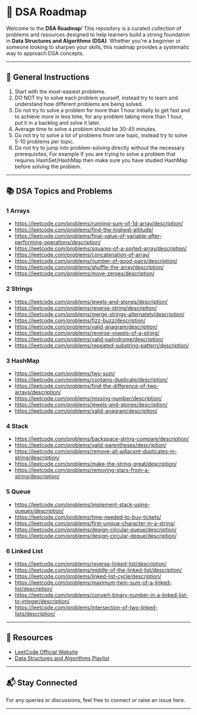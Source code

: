 # 🚀 DSA Roadmap  

Welcome to the **DSA Roadmap**! This repository is a curated collection of problems and resources designed to help learners build a strong foundation in **Data Structures and Algorithms (DSA)**. Whether you're a beginner or someone looking to sharpen your skills, this roadmap provides a systematic way to approach DSA concepts.

---

## 📖 **General Instructions**  

1. Start with the most-easiest problems.
2. DO NOT try to solve each problem yourself, instead try to learn and understand how different problems are being solved.
3. Do not try to solve a problem for more than 1 hour initially to get fast and to achieve more in less time, for any problem taking more than 1 hour, put it in a backlog and solve it later.
4. Average time to solve a problem should be 30-45 minutes.
5. Do not try to solve a lot of problems from one topic, instead try to solve 5-10 problems per topic.
6. Do not try to jump into problem-solving directly without the necessary prerequisites, For example
     If you are trying to solve a problem that requires HashSet/HashMap then make sure you have studied HashMap before solving the problem.

---

## 📚 **DSA Topics and Problems**  

### 1 **Arrays**  
- https://leetcode.com/problems/running-sum-of-1d-array/description/
- https://leetcode.com/problems/find-the-highest-altitude/
- https://leetcode.com/problems/final-value-of-variable-after-performing-operations/description/
- https://leetcode.com/problems/squares-of-a-sorted-array/description/
- https://leetcode.com/problems/concatenation-of-array/
- https://leetcode.com/problems/number-of-good-pairs/description/
- https://leetcode.com/problems/shuffle-the-array/description/
- https://leetcode.com/problems/move-zeroes/description/

### 2 **Strings**  
- https://leetcode.com/problems/jewels-and-stones/description/
- https://leetcode.com/problems/reverse-string/description/
- https://leetcode.com/problems/merge-strings-alternately/description/
- https://leetcode.com/problems/fizz-buzz/description/
- https://leetcode.com/problems/valid-anagram/description/
- https://leetcode.com/problems/reverse-vowels-of-a-string/
- https://leetcode.com/problems/valid-palindrome/description/
- https://leetcode.com/problems/repeated-substring-pattern/description/

### 3 **HashMap**  
- https://leetcode.com/problems/two-sum/
- https://leetcode.com/problems/contains-duplicate/description/
- https://leetcode.com/problems/find-the-difference-of-two-arrays/description/
- https://leetcode.com/problems/missing-number/description/
- https://leetcode.com/problems/jewels-and-stones/description/
- https://leetcode.com/problems/valid-anagram/description/ 

### 4 **Stack**  
- https://leetcode.com/problems/backspace-string-compare/description/
- https://leetcode.com/problems/valid-parentheses/description/
- https://leetcode.com/problems/remove-all-adjacent-duplicates-in-string/description/
- https://leetcode.com/problems/make-the-string-great/description/
- https://leetcode.com/problems/removing-stars-from-a-string/description/

### 5 **Queue**  
- https://leetcode.com/problems/implement-stack-using-queues/description/
- https://leetcode.com/problems/time-needed-to-buy-tickets/
- https://leetcode.com/problems/first-unique-character-in-a-string/
- https://leetcode.com/problems/design-circular-queue/description/
- https://leetcode.com/problems/design-circular-deque/description/

### 6 **Linked List**  
- https://leetcode.com/problems/reverse-linked-list/description/
- https://leetcode.com/problems/middle-of-the-linked-list/description/
- https://leetcode.com/problems/linked-list-cycle/description/
- https://leetcode.com/problems/maximum-twin-sum-of-a-linked-list/description/
- https://leetcode.com/problems/convert-binary-number-in-a-linked-list-to-integer/description/
- https://leetcode.com/problems/intersection-of-two-linked-lists/description/
  
---


## 🌟 **Resources**  
- [LeetCode Official Website](https://leetcode.com/)  
- [Data Structures and Algorithms Playlist](https://youtube.com/playlist?list=PLWmoovzxkWKnn3lrKjv3dq4muiuYEG3Dk&si=HngP1ejANjGA5iTm)  

---

## 📬 **Stay Connected**  
For any queries or discussions, feel free to connect or raise an issue here.  

---
